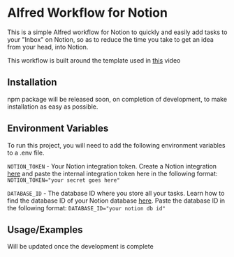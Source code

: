 # Alfred Workflow for Notion

This is a simple Alfred workflow for Notion to quickly and easily add tasks to your "Inbox" on Notion, so as to reduce the time you take to get an idea from your head, into Notion.

This workflow is built around the template used in [this](https://www.youtube.com/watch?v=r6hUkChpwWQ) video

## Installation

npm package will be released soon, on completion of development, to make installation as easy as possible.

## Environment Variables

To run this project, you will need to add the following environment variables to a .env file.

`NOTION_TOKEN` - Your Notion integration token. Create a Notion integration [here](https://www.notion.so/my-integrations) and paste the internal integration token here in the following format: `NOTION_TOKEN="your secret goes here"`

`DATABASE_ID` - The database ID where you store all your tasks. Learn how to find the database ID of your Notion database [here](https://stackoverflow.com/questions/67728038/where-to-find-database-id-for-my-database-in-notion). Paste the database ID in the following format: `DATABASE_ID="your notion db id"`

## Usage/Examples

Will be updated once the development is complete

